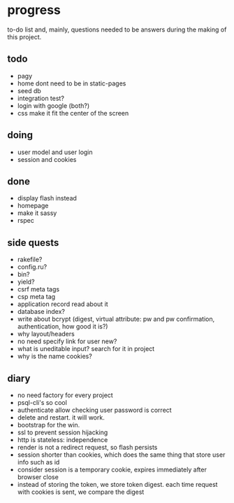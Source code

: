 # progress

to-do list and, mainly, questions needed to be answers during the making of this project.

## todo

- pagy
- home dont need to be in static-pages
- seed db
- integration test?
- login with google (both?)
- css make it fit the center of the screen

## doing

- user model and user login
- session and cookies

## done

- display flash instead
- homepage
- make it sassy
- rspec

## side quests

- rakefile?
- config.ru?
- bin?
- yield?
- csrf meta tags
- csp meta tag
- application record read about it
- database index?
- write about bcrypt (digest, virtual attribute: pw and pw confirmation, authentication, how good it is?)
- why layout/headers
- no need specify link for user new?
- what is uneditable input? search for it in project
- why is the name cookies?

## diary

- no need factory for every project
- psql-cli's so cool
- authenticate allow checking user password is correct
- delete and restart. it will work.
- bootstrap for the win.
- ssl to prevent session hijacking
- http is stateless: independence
- render is not a redirect request, so flash persists
- session shorter than cookies, which does the same thing that store user info such as id
- consider session is a temporary cookie, expires immediately after browser close
- instead of storing the token, we store token digest. each time request with cookies is sent, we compare the digest
